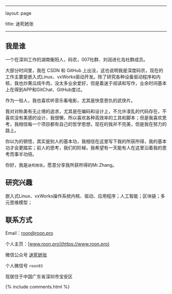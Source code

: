 ﻿---

layout: page

title: 迷死她张

---

## 我是谁

一个在深圳工作的湖南衡阳人，码农，007社群、刘润进化岛社群成员。


大部分时间里，我在 CSDN 和 GitHub 上出没，这也说明我是深度码农，现在的工作主要是嵌入式Linux、vxWorks驱动开发。除了研究各种设备驱动程序和内核，我也炒黄瓜炖牛肉，没太多业余爱好，但是着迷于阅读和写作，业余时间基本上在得到APP和GitChat、GitHub度过。


作为一俗人，我也喜欢听音乐看电影，尤其是快意恩仇的武侠片。


我对对称美有无止境的追求，尤其是在编码和设计上，不允许凌乱的代码存在，不喜欢没有美感的设计，我很懒，所以喜欢各种高效率的工具和脚本；但是我喜欢思考，我相信每一个项目都有自己的哲学思想，现在的我并不完美，但是我在努力的路上。


你以为的顿悟，其实是别人的基本功，我相信在这里写下我的所获所得，我的基本功才会更踏实；前人的思考，我们的阶梯，我希望有一天能有人在这里沿着我的思考而事半功倍。


你好，我是`迷死她张`，愿意分享我所获所得的Mr.Zhang。

## 研究兴趣

嵌入式Linux、vxWorks操作系统内核、驱动、应用程序；人工智能；区块链；多元思维模型；

## 联系方式

Email：[roon@roon.pro](mailto:roon@roon.pro)

个人主页：[www.roon.pro](https://www.roon.pro)

微信公众号 [迷死她张](http://mp.weixin.qq.com/mp/homepage?__biz=MzIxOTYyNjQ4Mg==&hid=2&sn=46f44572ae3f75a2eb60d01cbde851ad&scene=18#wechat_redirect)

个人微信号 `roon93`

现居住于中国广东省深圳市宝安区


{% include comments.html %}

